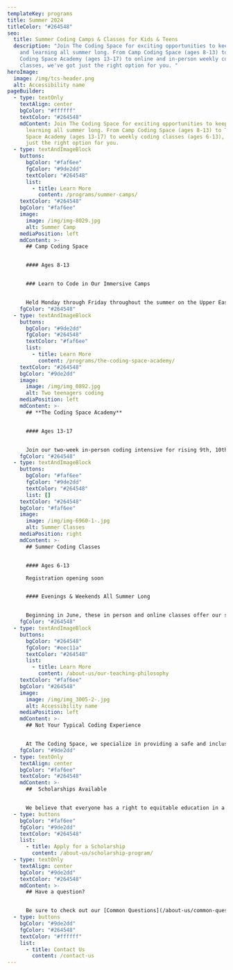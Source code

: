 ```yaml
---
templateKey: programs
title: Summer 2024
titleColor: "#264548"
seo:
  title: Summer Coding Camps & Classes for Kids & Teens
  description: "Join The Coding Space for exciting opportunities to keep coding
    and learning all summer long. From Camp Coding Space (ages 8-13) to The
    Coding Space Academy (ages 13-17) to online and in-person weekly coding
    classes, we've got just the right option for you. "
heroImage:
  image: /img/tcs-header.png
  alt: Accessibility name
pageBuilder:
  - type: textOnly
    textAlign: center
    bgColor: "#ffffff"
    textColor: "#264548"
    mdContent: Join The Coding Space for exciting opportunities to keep coding and
      learning all summer long. From Camp Coding Space (ages 8-13) to The Coding
      Space Academy (ages 13-17) to weekly coding classes (ages 6-13), we've got
      just the right option for you.
  - type: textAndImageBlock
    buttons:
      bgColor: "#faf6ee"
      fgColor: "#9de2dd"
      textColor: "#264548"
      list:
        - title: Learn More
          content: /programs/summer-camps/
    textColor: "#264548"
    bgColor: "#faf6ee"
    image:
      image: /img/img-8029.jpg
      alt: Summer Camp
    mediaPosition: left
    mdContent: >-
      ## Camp Coding Space


      #### A﻿ges 8-13


      ### Learn to Code in Our Immersive Camps


      Held Monday through Friday throughout the summer on the Upper East Side in NYC and Park Slope, Brooklyn, our camps combine project-based coding, STEM exploration, team-building activities, exciting field trips, and more to create an unforgettable summer experience.
    fgColor: "#264548"
  - type: textAndImageBlock
    buttons:
      bgColor: "#9de2dd"
      fgColor: "#264548"
      textColor: "#faf6ee"
      list:
        - title: Learn More
          content: /programs/the-coding-space-academy/
    textColor: "#264548"
    bgColor: "#9de2dd"
    image:
      image: /img/img_0892.jpg
      alt: Two teenagers coding
    mediaPosition: left
    mdContent: >-
      ## **The Coding Space Academy**


      #### A﻿ges 13-17


      Join our two-week in-person coding intensive for rising 9th, 10th, 11th, and 12th graders. In this brand new rigorous pre-college program, coding novices and experienced programmers alike will pick up the hard skills of coding, dive into the professional and collegiate world of computer science, test their limits, make friends, and be treated like the young adults that they are — all in an immersive boot camp setting.
    fgColor: "#264548"
  - type: textAndImageBlock
    buttons:
      bgColor: "#faf6ee"
      fgColor: "#9de2dd"
      textColor: "#264548"
      list: []
    textColor: "#264548"
    bgColor: "#faf6ee"
    image:
      image: /img/img-6960-1-.jpg
      alt: Summer Classes
    mediaPosition: right
    mdContent: >-
      ## Summer Coding Classes


      #### A﻿ges 6-13

      R﻿egistration opening soon


      #### Evenings & Weekends All Summer Long


      Beginning in June, these in person and online classes offer our signature project-based coding education, small student to teacher ratios, and Socratic-based teaching. Featuring evening and weekend classes, this option is a perfect way for busy kids to continue their coding journey over the summer.
    fgColor: "#264548"
  - type: textAndImageBlock
    buttons:
      bgColor: "#264548"
      fgColor: "#eec11a"
      textColor: "#264548"
      list:
        - title: Learn More
          content: /about-us/our-teaching-philosophy
    textColor: "#faf6ee"
    bgColor: "#264548"
    image:
      image: /img/img_3005-2-.jpg
      alt: Accessibility name
    mediaPosition: left
    mdContent: >-
      ## Not Your Typical Coding Experience


      At The Coding Space, we specialize in providing a safe and inclusive learning environment for kids to have fun, be challenged, and discover their passions. Our teachers never lecture; instead, they ask targeted questions using the Socratic Method to get students thinking and problem solving on their own. By focusing on the development of computational thinking skills, intellectual confidence, self-expression, and independence, our students learn to code while growing as thinkers, learners, and leaders.
    fgColor: "#9de2dd"
  - type: textOnly
    textAlign: center
    bgColor: "#faf6ee"
    textColor: "#264548"
    mdContent: >-
      ##  Scholarships Available


      We believe that everyone has a right to equitable education in a safe and inclusive learning environment and are committed to increasing access to our high quality coding programs. 
  - type: buttons
    bgColor: "#faf6ee"
    fgColor: "#9de2dd"
    textColor: "#264548"
    list:
      - title: Apply for a Scholarship
        content: /about-us/scholarship-program/
  - type: textOnly
    textAlign: center
    bgColor: "#9de2dd"
    textColor: "#264548"
    mdContent: >-
      ## Have a question?


      Be sure to check out our [Common Questions](/about-us/common-questions/). If you still don’t see what you need, reach out to us.
  - type: buttons
    bgColor: "#9de2dd"
    fgColor: "#264548"
    textColor: "#ffffff"
    list:
      - title: Contact Us
        content: /contact-us
---
```

